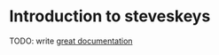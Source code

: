 # Introduction to steveskeys

TODO: write [great documentation](http://jacobian.org/writing/great-documentation/what-to-write/)
